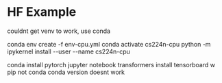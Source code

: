 # HF Example

couldnt get venv to work, use conda

conda env create -f env-cpu.yml
conda activate cs224n-cpu
python -m ipykernel install --user --name cs224n-cpu

conda install pytorch jupyter notebook transformers
install tensorboard w pip not conda
conda version doesnt work
